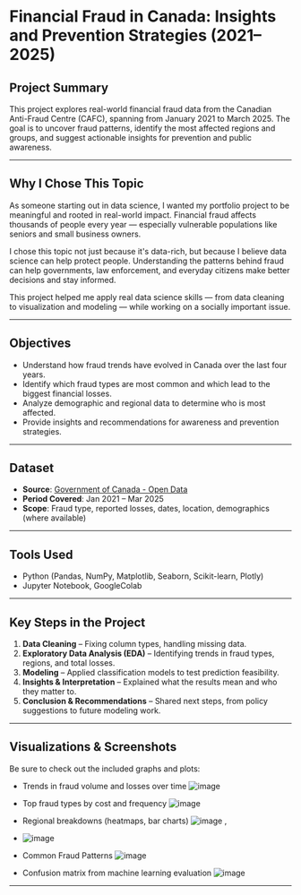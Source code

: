 # Financial Fraud in Canada: Insights and Prevention Strategies (2021–2025)

## Project Summary

This project explores real-world financial fraud data from the Canadian Anti-Fraud Centre (CAFC), spanning from January 2021 to March 2025. The goal is to uncover fraud patterns, identify the most affected regions and groups, and suggest actionable insights for prevention and public awareness.

---

## Why I Chose This Topic

As someone starting out in data science, I wanted my portfolio project to be meaningful and rooted in real-world impact. Financial fraud affects thousands of people every year — especially vulnerable populations like seniors and small business owners. 

I chose this topic not just because it's data-rich, but because I believe data science can help protect people. Understanding the patterns behind fraud can help governments, law enforcement, and everyday citizens make better decisions and stay informed.

This project helped me apply real data science skills — from data cleaning to visualization and modeling — while working on a socially important issue.

---

## Objectives

- Understand how fraud trends have evolved in Canada over the last four years.
- Identify which fraud types are most common and which lead to the biggest financial losses.
- Analyze demographic and regional data to determine who is most affected.
- Provide insights and recommendations for awareness and prevention strategies.

---

##  Dataset

- **Source**: [Government of Canada - Open Data](https://open.canada.ca/data/en/dataset/6a09c998-cddb-4a22-beff-4dca67ab892f)
- **Period Covered**: Jan 2021 – Mar 2025
- **Scope**: Fraud type, reported losses, dates, location, demographics (where available)

---

## Tools Used

- Python (Pandas, NumPy, Matplotlib, Seaborn, Scikit-learn, Plotly)
- Jupyter Notebook, GoogleColab
  
---

##  Key Steps in the Project

1. **Data Cleaning** – Fixing column types, handling missing data.
2. **Exploratory Data Analysis (EDA)** – Identifying trends in fraud types, regions, and total losses.
3. **Modeling** – Applied classification models to test prediction feasibility.
4. **Insights & Interpretation** – Explained what the results mean and who they matter to.
5. **Conclusion & Recommendations** – Shared next steps, from policy suggestions to future modeling work.

---

## Visualizations & Screenshots

Be sure to check out the included graphs and plots:
- Trends in fraud volume and losses over time ![image](https://github.com/user-attachments/assets/9ebd29a6-61fc-45c5-a095-449b01d24eb5)
- Top fraud types by cost and frequency ![image](https://github.com/user-attachments/assets/693789a6-09a5-4538-b74e-dc9e00eb4181)
- Regional breakdowns (heatmaps, bar charts) ![image](https://github.com/user-attachments/assets/595d8159-98cf-4d19-acfd-be4ec87001dc) ,
-  ![image](https://github.com/user-attachments/assets/9557f0e1-a7cc-40f4-bec2-244fb9b2980b)

- Common Fraud Patterns ![image](https://github.com/user-attachments/assets/d3673140-7a12-4c4b-a912-61f6360d5789)


- Confusion matrix from machine learning evaluation ![image](https://github.com/user-attachments/assets/1c59a352-8337-46da-9ee0-15b91d35bbe1)


---

